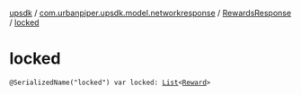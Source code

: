 [upsdk](../../index.md) / [com.urbanpiper.upsdk.model.networkresponse](../index.md) / [RewardsResponse](index.md) / [locked](./locked.md)

# locked

`@SerializedName("locked") var locked: `[`List`](https://kotlinlang.org/api/latest/jvm/stdlib/kotlin.collections/-list/index.html)`<`[`Reward`](-reward/index.md)`>`